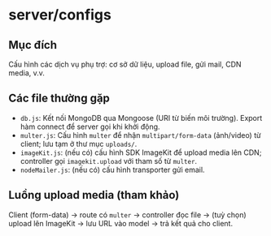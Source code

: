 # server/configs

## Mục đích
Cấu hình các dịch vụ phụ trợ: cơ sở dữ liệu, upload file, gửi mail, CDN media, v.v.

## Các file thường gặp
- `db.js`: Kết nối MongoDB qua Mongoose (URI từ biến môi trường). Export hàm connect để server gọi khi khởi động.
- `multer.js`: Cấu hình `multer` để nhận `multipart/form-data` (ảnh/video) từ client; lưu tạm ở thư mục `uploads/`.
- `imageKit.js`: (nếu có) cấu hình SDK ImageKit để upload media lên CDN; controller gọi `imagekit.upload` với tham số từ `multer`.
- `nodeMailer.js`: (nếu có) cấu hình transporter gửi email.

## Luồng upload media (tham khảo)
Client (form-data) -> route có `multer` -> controller đọc file -> (tuỳ chọn) upload lên ImageKit -> lưu URL vào model -> trả kết quả cho client.
